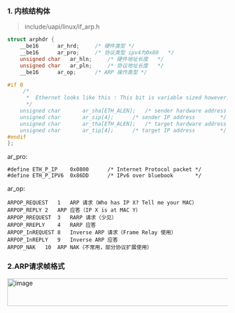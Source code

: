 ### 1. 内核结构体
> include/uapi/linux/if_arp.h
```c
struct arphdr {
	__be16		ar_hrd;		/* 硬件类型	*/
	__be16		ar_pro;		/* 协议类型 ipv4为0x80	*/
	unsigned char	ar_hln;		/* 硬件地址长度	*/
	unsigned char	ar_pln;		/* 协议地址长度	*/
	__be16		ar_op;		/* ARP 操作类型	*/

#if 0
	 /*
	  *	 Ethernet looks like this : This bit is variable sized however...
	  */
	unsigned char		ar_sha[ETH_ALEN];	/* sender hardware address	*/
	unsigned char		ar_sip[4];		/* sender IP address		*/
	unsigned char		ar_tha[ETH_ALEN];	/* target hardware address	*/
	unsigned char		ar_tip[4];		/* target IP address		*/
#endif
};
```

ar_pro:
```
#define ETH_P_IP	0x0800		/* Internet Protocol packet	*/
#define ETH_P_IPV6	0x86DD		/* IPv6 over bluebook		*/
```
ar_op:
```
ARPOP_REQUEST	1	ARP 请求（Who has IP X? Tell me your MAC）
ARPOP_REPLY	2	ARP 应答（IP X is at MAC Y）
ARPOP_RREQUEST	3	RARP 请求（少见）
ARPOP_RREPLY	4	RARP 应答
ARPOP_InREQUEST	8	Inverse ARP 请求（Frame Relay 使用）
ARPOP_InREPLY	9	Inverse ARP 应答
ARPOP_NAK	10	ARP NAK（不常用，部分协议扩展使用）
```
### 2.ARP请求帧格式
<img width="682" height="63" alt="image" src="https://github.com/user-attachments/assets/a4b187bf-c8e7-4a3a-8bc7-d3dd28d383d2" />
